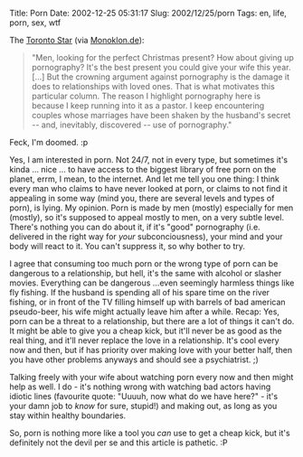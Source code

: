 Title: Porn
Date: 2002-12-25 05:31:17
Slug: 2002/12/25/porn
Tags: en, life, porn, sex, wtf


The [Toronto Star][1] (via [Monoklon.de][2]):

> "Men, looking for the perfect Christmas present? How about
giving up pornography? It's the best present you could give your wife this
year. […] But the crowning argument against pornography is the damage it does
to relationships with loved ones. That is what motivates this particular
column. The reason I highlight pornography here is because I keep running into
it as a pastor. I keep encountering couples whose marriages have been shaken
by the husband's secret -- and, inevitably, discovered -- use of pornography."

Feck, I'm doomed. :p

Yes, I am interested in porn. Not 24/7, not in every type, but sometimes it's
kinda … nice … to have access to the biggest library of free porn on the
planet, errm, I mean, to the internet. And let me tell you one thing: I think
every man who claims to have never looked at porn, or claims to not find it
appealing in some way (mind you, there are several levels and types of porn),
is lying. My opinion. Porn is made by men (mostly) especially for men
(mostly), so it's supposed to appeal mostly to men, on a very subtle level.
There's nothing you can do about it, if it's "good" pornography (i.e.
delivered in the right way for _your_ subconciousness), your mind and your
body will react to it. You can't suppress it, so why bother to try.

I agree that consuming too much porn or the wrong type of porn can be
dangerous to a relationship, but hell, it's the same with alcohol or slasher
movies. Everything can be dangerous …even seemingly harmless things like fly
fishing. If the husband is spending all of his spare time on the river
fishing, or in front of the TV filling himself up with barrels of bad american
pseudo-beer, his wife might actually leave him after a while. Recap: Yes, porn
can be a threat to a relationship, but there are a lot of things it can't do.
It might be able to give you a cheap kick, but it'll never be as good as the
real thing, and it'll never replace the love in a relationship. It's cool
every now and then, but if has priority over making love with your better
half, then you have other problems anyways and should see a psychiatrist. ;)

Talking freely with your wife about watching porn every now and then might
help as well. I do - it's nothing wrong with watching bad actors having
idiotic lines (favourite quote: "Uuuuh, now what do we have here?" - it's your
damn job to _know_ for sure, stupid!) and making out, as long as you stay
within healthy boundaries.

So, porn is nothing more like a tool you _can_ use to get a cheap kick, but
it's definitely not the devil per se and this article is pathetic. :P

   [1]: http://www.thestar.com/NASApp/cs/ContentServer?pagename=thestar/Layout/Article_Type1&c=Article&cid=1035775814852&call_pageid=991479973472&col=991929131147
   [2]: http://www.monoklon.de
